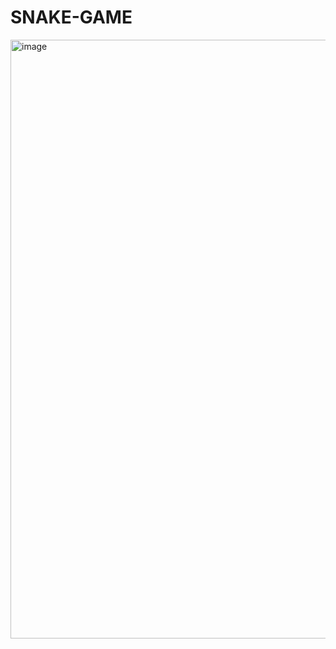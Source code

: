 # SNAKE-GAME
<img width="958" alt="image" src="https://user-images.githubusercontent.com/90923574/228425170-4e4f79a3-2589-403f-9d63-18544cce5ce1.png">
